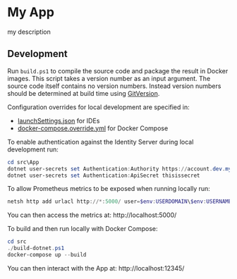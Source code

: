 # My App

my description

## Development

Run `build.ps1` to compile the source code and package the result in Docker images. This script takes a version number as an input argument. The source code itself contains no version numbers. Instead version numbers should be determined at build time using [GitVersion](http://gitversion.readthedocs.io/).

Configuration overrides for local development are specified in:
- [launchSettings.json](src/App/Properties/launchSettings.json) for IDEs
- [docker-compose.override.yml](src/docker-compose.override.yml) for Docker Compose

To enable authentication against the Identity Server during local development run:
```powershell
cd src\App
dotnet user-secrets set Authentication:Authority https://account.dev.myaxoom.com
dotnet user-secrets set Authentication:ApiSecret thisissecret
```

To allow Prometheus metrics to be exposed when running locally run:
```powershell
netsh http add urlacl http://*:5000/ user=$env:USERDOMAIN\$env:USERNAME
```
You can then access the metrics at: http://localhost:5000/

To build and then run locally with Docker Compose:
```powershell
cd src
./build-dotnet.ps1
docker-compose up --build
```
You can then interact with the App at: http://localhost:12345/
